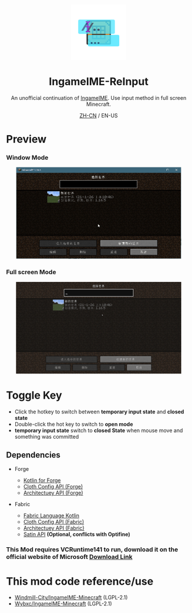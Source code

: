 <center><div align="center">

<img height="150" width="150" src="icon/400x400.png"/>

# IngameIME-ReInput

An unofficial continuation of [IngameIME](https://github.com/Windmill-City/IngameIME-Minecraft). Use input method in full screen Minecraft.

[ZH-CN](README.md) / EN-US

</div></center>

# Preview

### Window Mode

<div align="center">
<img height="250" width="450" src="old/docs/WindowInput.gif"/>
</div>

### Full screen Mode

<div align="center">
<img height="250" width="450" src="old/docs/FullScreenInput.gif"/>
</div>

# Toggle Key

- Click the hotkey to switch between **temporary input state** and **closed state**
- Double-click the hot key to switch to **open mode**
- **temporary input state** switch to **closed State** when mouse move and something was committed

## Dependencies

- Forge
    - [Kotlin for Forge](https://www.curseforge.com/minecraft/mc-mods/kotlin-for-forge)
    - [Cloth Config API (Forge)](https://www.curseforge.com/minecraft/mc-mods/cloth-config)
    - [Architectuey API (Forge)](https://www.curseforge.com/minecraft/mc-mods/architectury-api)

- Fabric
    - [Fabric Language Kotlin](https://www.curseforge.com/minecraft/mc-mods/fabric-language-kotlin)
    - [Cloth Config API (Fabric)](https://www.curseforge.com/minecraft/mc-mods/cloth-config)
    - [Architectuey API (Fabric)](https://www.curseforge.com/minecraft/mc-mods/architectury-api)
    - [Satin API](https://www.curseforge.com/minecraft/mc-mods/satin-api) **(Optional, conflicts with Optifine)**

### This Mod requires VCRuntime141 to run, download it on the official website of Microsoft [Download Link](https://learn.microsoft.com/en-US/cpp/windows/latest-supported-vc-redist)

# This mod code reference/use

- [Windmill-City/IngameIME-Minecraft](https://github.com/Windmill-City/IngameIME-Minecraft) (LGPL-2.1)
- [Wybxc/IngameIME-Minecraft](https://github.com/Wybxc/IngameIME-Minecraft) (LGPL-2.1)
